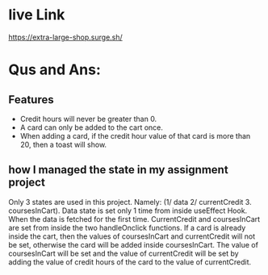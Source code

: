 # live Link
https://extra-large-shop.surge.sh/

# Qus and Ans:


## Features

- Credit hours will never be greater than 0.
- A card can only be added to the cart once.
- When adding a card, if the credit hour value of that card is 
           more than 20, then a toast will show.


## how I managed the state in my assignment project

Only 3 states are used in this project. Namely:
(1/ data 2/ currentCredit 3. coursesInCart). Data state is set only 1 time from inside useEffect Hook. When the data is fetched for the first time. CurrentCredit and coursesInCart are set from inside the two handleOnclick functions. If a card is already inside the cart, then the values ​​of coursesInCart and currentCredit will not be set, otherwise the card will be added inside coursesInCart. The value of coursesInCart will be set and the value of currentCredit will be set by adding the value of credit hours of the card to the value of currentCredit.

